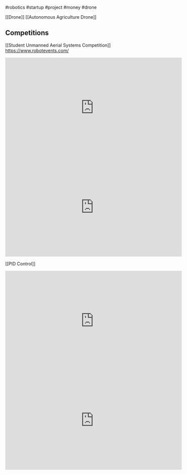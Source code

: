 #robotics #startup #project #money #drone 

[[Drone]]
[[Autonomous Agriculture Drone]]


## Competitions

[[Student Unmanned Aerial Systems Competition]]
https://www.robotevents.com/

<iframe width="560" height="315" src="https://www.youtube.com/embed/DOWDNBu9DkU?si=Iafz-UDFr3sxfncy" title="YouTube video player" frameborder="0" allow="accelerometer; autoplay; clipboard-write; encrypted-media; gyroscope; picture-in-picture; web-share" referrerpolicy="strict-origin-when-cross-origin" allowfullscreen></iframe>


<iframe width="560" height="315" src="https://www.youtube.com/embed/G8gjm2HALEM?si=zhVec1SEpqmQhlti" title="YouTube video player" frameborder="0" allow="accelerometer; autoplay; clipboard-write; encrypted-media; gyroscope; picture-in-picture; web-share" referrerpolicy="strict-origin-when-cross-origin" allowfullscreen></iframe>

[[PID Control]]

<iframe width="560" height="315" src="https://www.youtube.com/embed/UsZ3bYJdfnU?si=L4LE2iOtV4Czeb8L" title="YouTube video player" frameborder="0" allow="accelerometer; autoplay; clipboard-write; encrypted-media; gyroscope; picture-in-picture; web-share" referrerpolicy="strict-origin-when-cross-origin" allowfullscreen></iframe>


<iframe width="560" height="315" src="https://www.youtube.com/embed/N_XneaFmOmU?si=VszE87cdqGylmfFm" title="YouTube video player" frameborder="0" allow="accelerometer; autoplay; clipboard-write; encrypted-media; gyroscope; picture-in-picture; web-share" referrerpolicy="strict-origin-when-cross-origin" allowfullscreen></iframe>


